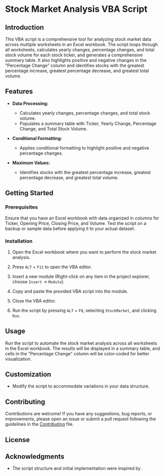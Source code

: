 # Stock Market Analysis VBA Script

## Introduction

This VBA script is a comprehensive tool for analyzing stock market data across multiple worksheets in an Excel workbook. The script loops through all worksheets, calculates yearly changes, percentage changes, and total stock volume for each stock ticker, and generates a comprehensive summary table. It also highlights positive and negative changes in the "Percentage Change" column and identifies stocks with the greatest percentage increase, greatest percentage decrease, and greatest total volume.

## Features

- **Data Processing:**
  - Calculates yearly changes, percentage changes, and total stock volume.
  - Populates a summary table with Ticker, Yearly Change, Percentage Change, and Total Stock Volume.

- **Conditional Formatting:**
  - Applies conditional formatting to highlight positive and negative percentage changes.

- **Maximum Values:**
  - Identifies stocks with the greatest percentage increase, greatest percentage decrease, and greatest total volume.

## Getting Started

### Prerequisites

Ensure that you have an Excel workbook with data organized in columns for Ticker, Opening Price, Closing Price, and Volume.
Test the script on a backup or sample data before applying it to your actual dataset.

### Installation

1. Open the Excel workbook where you want to perform the stock market analysis.

2. Press `ALT` + `F11` to open the VBA editor.

3. Insert a new module (Right-click on any item in the project explorer, choose `Insert` -> `Module`).

4. Copy and paste the provided VBA script into the module.

5. Close the VBA editor.

6. Run the script by pressing `ALT` + `F8`, selecting `StockMarket`, and clicking `Run`.

## Usage

Run the script to automate the stock market analysis across all worksheets in the Excel workbook. The results will be displayed in a summary table, and cells in the "Percentage Change" column will be color-coded for better visualization.

## Customization
- Modify the script to accommodate variations in your data structure.

## Contributing

Contributions are welcome! If you have any suggestions, bug reports, or improvements, please open an issue or submit a pull request following the guidelines in the [Contributing](CONTRIBUTING.md) file.

## License



## Acknowledgments

- The script structure and initial implementation were inspired by .


